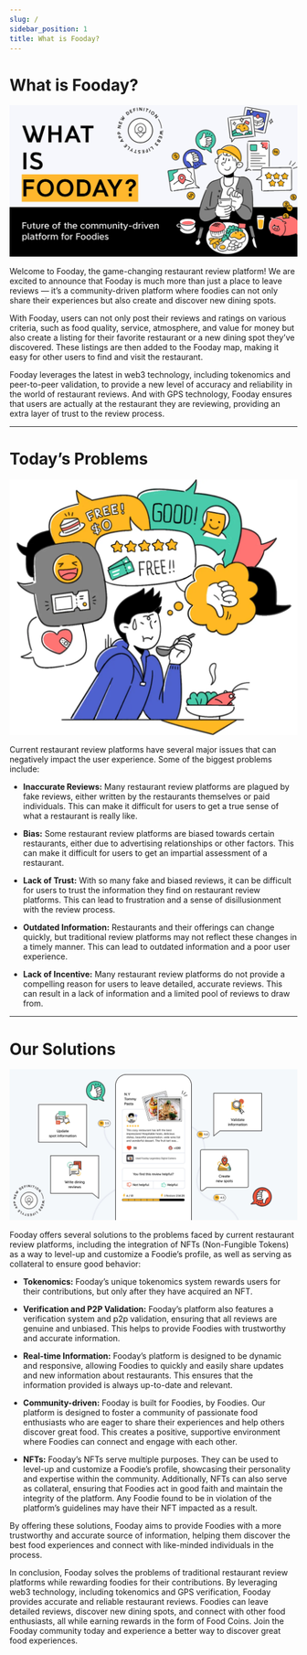 ```yaml
---
slug: /
sidebar_position: 1
title: What is Fooday?
---
```


# What is Fooday?

![Banner](./what-is-fooday-medium.jpeg)

Welcome to Fooday, the game-changing restaurant review platform! We are excited to announce that Fooday is much more than just a place to leave reviews — it’s a community-driven platform where foodies can not only share their experiences but also create and discover new dining spots.

With Fooday, users can not only post their reviews and ratings on various criteria, such as food quality, service, atmosphere, and value for money but also create a listing for their favorite restaurant or a new dining spot they’ve discovered. These listings are then added to the Fooday map, making it easy for other users to find and visit the restaurant.

Fooday leverages the latest in web3 technology, including tokenomics and peer-to-peer validation, to provide a new level of accuracy and reliability in the world of restaurant reviews. And with GPS technology, Fooday ensures that users are actually at the restaurant they are reviewing, providing an extra layer of trust to the review process.

<hr/>

# Today’s Problems

![Problems Banner](./problem.webp)

Current restaurant review platforms have several major issues that can negatively impact the user experience. Some of the biggest problems include:

* **Inaccurate Reviews:**
Many restaurant review platforms are plagued by fake reviews, either written by the restaurants themselves or paid individuals. This can make it difficult for users to get a true sense of what a restaurant is really like.

* **Bias:**
Some restaurant review platforms are biased towards certain restaurants, either due to advertising relationships or other factors. This can make it difficult for users to get an impartial assessment of a restaurant.

* **Lack of Trust:**
With so many fake and biased reviews, it can be difficult for users to trust the information they find on restaurant review platforms. This can lead to frustration and a sense of disillusionment with the review process.

* **Outdated Information:**
Restaurants and their offerings can change quickly, but traditional review platforms may not reflect these changes in a timely manner. This can lead to outdated information and a poor user experience.

* **Lack of Incentive:**
Many restaurant review platforms do not provide a compelling reason for users to leave detailed, accurate reviews. This can result in a lack of information and a limited pool of reviews to draw from.

<hr/>

# Our Solutions

![Solutions Banner](./what-is-fooday-medium2.jpeg)

Fooday offers several solutions to the problems faced by current restaurant review platforms, including the integration of NFTs (Non-Fungible Tokens) as a way to level-up and customize a Foodie’s profile, as well as serving as collateral to ensure good behavior:

* **Tokenomics:**
Fooday’s unique tokenomics system rewards users for their contributions, but only after they have acquired an NFT.

* **Verification and P2P Validation:**
Fooday’s platform also features a verification system and p2p validation, ensuring that all reviews are genuine and unbiased. This helps to provide Foodies with trustworthy and accurate information.

* **Real-time Information:**
Fooday’s platform is designed to be dynamic and responsive, allowing Foodies to quickly and easily share updates and new information about restaurants. This ensures that the information provided is always up-to-date and relevant.

* **Community-driven:**
Fooday is built for Foodies, by Foodies. Our platform is designed to foster a community of passionate food enthusiasts who are eager to share their experiences and help others discover great food. This creates a positive, supportive environment where Foodies can connect and engage with each other.

* **NFTs:**
Fooday’s NFTs serve multiple purposes. They can be used to level-up and customize a Foodie’s profile, showcasing their personality and expertise within the community. Additionally, NFTs can also serve as collateral, ensuring that Foodies act in good faith and maintain the integrity of the platform. Any Foodie found to be in violation of the platform’s guidelines may have their NFT impacted as a result.

By offering these solutions, Fooday aims to provide Foodies with a more trustworthy and accurate source of information, helping them discover the best food experiences and connect with like-minded individuals in the process.

In conclusion, Fooday solves the problems of traditional restaurant review platforms while rewarding foodies for their contributions. By leveraging web3 technology, including tokenomics and GPS verification, Fooday provides accurate and reliable restaurant reviews. Foodies can leave detailed reviews, discover new dining spots, and connect with other food enthusiasts, all while earning rewards in the form of Food Coins. Join the Fooday community today and experience a better way to discover great food experiences.
